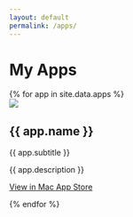 ```yaml
---
layout: default
permalink: /apps/
---
```

<div class="my-apps">
  <h1>My Apps</h1>
  {% for app in site.data.apps %}
  <section style="text-align:{% cycle 'left', 'right' %}" >
    <img src="{{ app.image }}">
    <h2>{{ app.name }}</h2>
    <p class="sub-title">{{ app.subtitle }}</p>
    <summary>{{ app.description }}</summary>
    <p><a href="{{app.appstore_url}}">View in Mac App Store</a></p>
  </section>
  {% endfor %}
</div>
